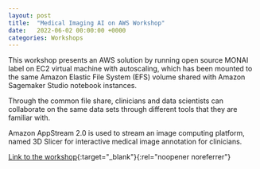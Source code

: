 ```yaml
---
layout: post
title:  "Medical Imaging AI on AWS Workshop"
date:   2022-06-02 00:00:00 +0000
categories: Workshops 
---
```


This workshop presents an AWS solution by running open source MONAI label on EC2 virtual machine with autoscaling, which has been mounted to the same Amazon Elastic File System (EFS) volume shared with Amazon Sagemaker Studio notebook instances.

Through the common file share, clinicians and data scientists can collaborate on the same data sets through different tools that they are familiar with.

Amazon AppStream 2.0 is used to stream an image computing platform, named 3D Slicer for interactive medical image annotation for clinicians.

[Link to the workshop](https://github.com/aws-samples/aws-healthcare-lifescience-ai-ml-sample-notebooks/tree/main/workshops/Medical_Imaging_AI){:target="_blank"}{:rel="noopener noreferrer"}
